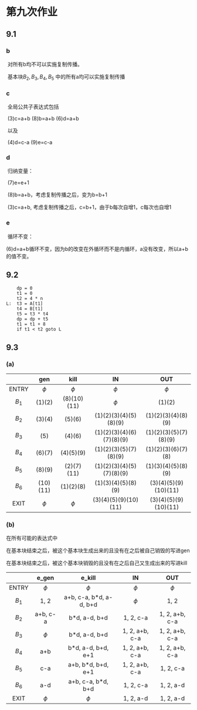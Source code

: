 # 第九次作业

## 9.1

### b

​		对所有b均不可以实施复制传播。

​		基本块$B_2,B_3,B_4,B_5$ 中的所有a均可以实施复制传播

### c

​		全局公共子表达式包括

​		(3)c=a+b	(8)b=a+b	(6)d=a+b

​		以及

​		(4)d=c-a	(9)e=c-a

### d

​		归纳变量：

​		(7)e=e+1

​		(8)b=a+b，考虑复制传播之后，变为b=b+1

​		(3)c=a+b, 考虑复制传播之后，c=b+1，由于b每次自增1，c每次也自增1

### e

​		循环不变：

​		(6)d=a+b循环不变，因为b的改变在外循环而不是内循环，a没有改变，所以a+b的值不变。

## 9.2

```assembly
	dp = 0
	t1 = 0
	t2 = 4 * n
L:	t3 = A[t1]
	t4 = B[t1]
	t5 = t3 * t4
	dp = dp + t5
	t1 = t1 + 8
	if t1 < t2 goto L
```

## 9.3

### (a)

|       |   gen    |    kill     |            IN            |          OUT          |
| :---: | :------: | :---------: | :----------------------: | :-------------------: |
| ENTRY |  $\phi$  |   $\phi$    |          $\phi$          |        $\phi$         |
| $B_1$ |  (1)(2)  | (8)(10)(11) |          $\phi$          |        (1)(2)         |
| $B_2$ |  (3)(4)  |   (5)(6)    |  (1)(2)(3)(4)(5)(8)(9)   |  (1)(2)(3)(4)(8)(9)   |
| $B_3$ |   (5)    |   (4)(6)    | (1)(2)(3)(4)(6)(7)(8)(9) | (1)(2)(3)(5)(7)(8)(9) |
| $B_4$ |  (6)(7)  |  (4)(5)(9)  |  (1)(2)(3)(5)(7)(8)(9)   |  (1)(2)(3)(6)(7)(8)   |
| $B_5$ |  (8)(9)  | (2)(7)(11)  | (1)(2)(3)(4)(5)(7)(8)(9) |  (1)(3)(4)(5)(8)(9)   |
| $B_6$ | (10)(11) |  (1)(2)(8)  |    (1)(3)(4)(5)(8)(9)    | (3)(4)(5)(9)(10)(11)  |
| EXIT  |  $\phi$  |   $\phi$    |   (3)(4)(5)(9)(10)(11)   | (3)(4)(5)(9)(10)(11)  |

### (b)

在所有可能的表达式中

在基本块结束之后，被这个基本块生成出来的且没有在之后被自己销毁的写进gen

在基本块结束之后，被这个基本块销毁的且没有在之后自己又生成出来的写进kill

|       |  e_gen   |         e_kill          |       IN       |      OUT       |
| :---: | :------: | :---------------------: | :------------: | :------------: |
| ENTRY |  $\phi$  |         $\phi$          |     $\phi$     |     $\phi$     |
| $B_1$ |   1, 2   | a+b, c-a, b*d, a-d, b+d |     $\phi$     |      1, 2      |
| $B_2$​ | a+b, c-a |      b*d, a-d, b+d      |   1, 2, c-a    | 1, 2, a+b, c-a |
| $B_3$​ |  $\phi$  |      b*d, a-d, b+d      | 1, 2, a+b, c-a | 1, 2, a+b, c-a |
| $B_4$​ |   a+b    |   b*d, a-d, b+d, e+1    | 1, 2, a+b, c-a | 1, 2, a+b, c-a |
| $B_5$​ |   c-a    |   a+b, b*d, b+d, e+1    | 1, 2, a+b, c-a |   1, 2, c-a    |
| $B_6$​ |   a-d    |   a+b, c-a, b*d, b+d    |   1, 2, c-a    |   1, 2, a-d    |
| EXIT  |  $\phi$  |         $\phi$          |   1, 2, a-d    |   1, 2, a-d    |
